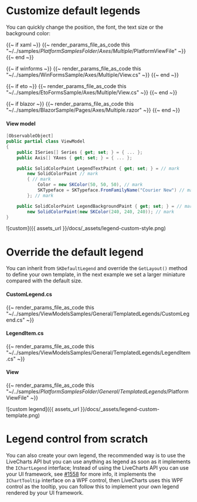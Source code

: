 # Customize default legends

You can quickly change the position, the font, the text size or the background color:

{{~ if xaml ~}}
{{~ render_params_file_as_code this "~/../samples/$PlatformSamplesFolder/Axes/Multiple/$PlatformViewFile" ~}}
{{~ end ~}}

{{~ if winforms ~}}
{{~ render_params_file_as_code this "~/../samples/WinFormsSample/Axes/Multiple/View.cs" ~}}
{{~ end ~}}

{{~ if eto ~}}
{{~ render_params_file_as_code this "~/../samples/EtoFormsSample/Axes/Multiple/View.cs" ~}}
{{~ end ~}}

{{~ if blazor ~}}
{{~ render_params_file_as_code this "~/../samples/BlazorSample/Pages/Axes/Multiple.razor" ~}}
{{~ end ~}}

#### View model

```c#
[ObservableObject]
public partial class ViewModel
{
    public ISeries[] Series { get; set; } = { ... };
    public Axis[] YAxes { get; set; } = { ... };

    public SolidColorPaint LegendTextPaint { get; set; } = // mark
        new SolidColorPaint // mark
        { // mark
            Color = new SKColor(50, 50, 50), // mark
            SKTypeface = SKTypeface.FromFamilyName("Courier New") // mark
        }; // mark

    public SolidColorPaint LegendBackgroundPaint { get; set; } = // mark
        new SolidColorPaint(new SKColor(240, 240, 240)); // mark
}
```

![custom]({{ assets_url }}/docs/_assets/legend-custom-style.png)

# Override the default legend

You can inherit from `SKDefaultLegend` and override the `GetLayout()` method to define your own template,
in the next example we set a larger miniature compared with the default size.

#### CustomLegend.cs

{{~ render_params_file_as_code this "~/../samples/ViewModelsSamples/General/TemplatedLegends/CustomLegend.cs" ~}}

#### LegendItem.cs

{{~ render_params_file_as_code this "~/../samples/ViewModelsSamples/General/TemplatedLegends/LegendItem.cs" ~}}

#### View

{{~ render_params_file_as_code this "~/../samples/$PlatformSamplesFolder/General/TemplatedLegends/$PlatformViewFile" ~}}

![custom legend]({{ assets_url }}/docs/_assets/legend-custom-template.png)

# Legend control from scratch

You can also create your own legend, the recommended way is to use the LiveCharts API but you can
use anything as legend as soon as it implements the `IChartLegend` interface; Instead of using the LiveCharts API
you can use your UI framework, 
see [#1558](https://github.com/beto-rodriguez/LiveCharts2/issues/1558) for more info, it implements the `IChartTooltip`
interface on a WPF control, then LiveCharts uses this WPF control as the tooltip, you can follow this to implement your own
legend rendered by your UI framework.
